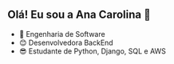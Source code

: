 ## Olá! Eu sou a Ana Carolina 👋


- 👾 Engenharia de Software
- 😊 Desenvolvedora BackEnd 
- 😎 Estudante de Python, Django, SQL e AWS

